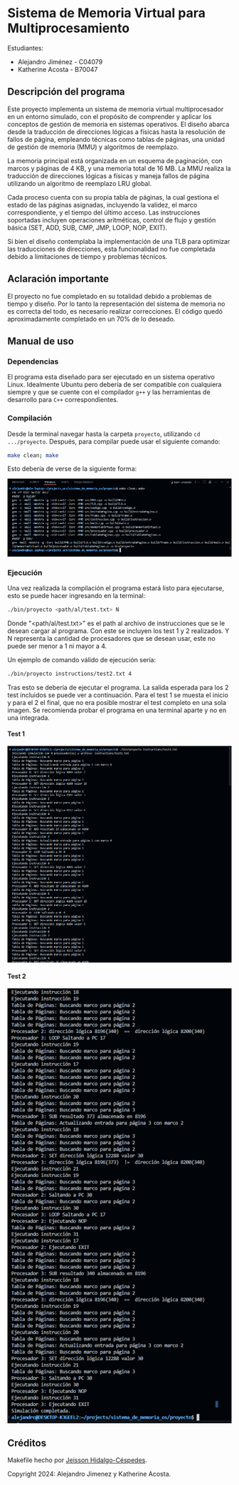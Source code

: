 # Sistema de Memoria Virtual para Multiprocesamiento

Estudiantes:

- Alejandro Jiménez - C04079
- Katherine Acosta - B70047

## Descripción del programa

Este proyecto implementa un sistema de memoria virtual multiprocesador en un entorno simulado, con el propósito de comprender y aplicar los conceptos de gestión de memoria en sistemas operativos. El diseño abarca desde la traducción de direcciones lógicas a físicas hasta la resolución de fallos de página, empleando técnicas como tablas de páginas, una unidad de gestión de memoria (MMU) y algoritmos de reemplazo.

La memoria principal está organizada en un esquema de paginación, con marcos y páginas de 4 KB, y una memoria total de 16 MB. La MMU realiza la traducción de direcciones lógicas a físicas y maneja fallos de página utilizando un algoritmo de reemplazo LRU global.

Cada proceso cuenta con su propia tabla de páginas, la cual gestiona el estado de las páginas asignadas, incluyendo la validez, el marco correspondiente, y el tiempo del último acceso. Las instrucciones soportadas incluyen operaciones aritméticas, control de flujo y gestión básica (SET, ADD, SUB, CMP, JMP, LOOP, NOP, EXIT).

Si bien el diseño contemplaba la implementación de una TLB para optimizar las traducciones de direcciones, esta funcionalidad no fue completada debido a limitaciones de tiempo y problemas técnicos.

## Aclaración importante

El proyecto no fue completado en su totalidad debido a problemas de tiempo y diseño. Por lo tanto la representación del sistema de memoria no es correcta del todo, es necesario realizar correcciones. El código quedó aproximadamente completado en un 70% de lo deseado.

## Manual de uso

### Dependencias

El programa esta diseñado para ser ejecutado en un sistema operativo Linux. Idealmente Ubuntu pero debería de ser compatible con cualquiera siempre y que se cuente con el compilador `g++` y las herramientas de desarrollo para `C++` correspondientes.

### Compilación

Desde la terminal navegar hasta la carpeta `proyecto`, utilizando `cd .../proyecto`. Después, para compilar puede usar el siguiente comando:

```bash
make clean; make
```

Esto debería de verse de la siguiente forma:

![Prueba de compilación](img/compilacion.png)

### Ejecución

Una vez realizada la compilación el programa estará listo para ejecutarse, esto se puede hacer ingresando en la terminal:

```bash
./bin/proyecto <path/al/test.txt> N
```

Donde  "<path/al/test.txt>" es el path al archivo de instrucciones que se le desean cargar al programa. Con este se incluyen los test 1 y 2 realizados. Y N representa la cantidad de procesadores que se desean usar, este no puede ser menor a 1 ni mayor a 4.

Un ejemplo de comando válido de ejecución sería:

``` bash
./bin/proyecto instructions/test2.txt 4
```

Tras esto se debería de ejecutar el programa. La salida esperada para los 2 test incluidos se puede ver a continuación. Para el test 1 se muesta el inicio y para el 2 el final, que no era posible mostrar el test completo en una sola imagen. Se recomienda probar el programa en una terminal aparte y no en una integrada.

#### Test 1

![Test 1](img/test1.png)

#### Test 2

![Test 2](img/test2.png)

## Créditos

Makefile hecho por [Jeisson Hidalgo-Céspedes](https://jeisson.ecci.ucr.ac.cr/misc/Makefile).

Copyright 2024: Alejandro Jimenez y Katherine Acosta.
